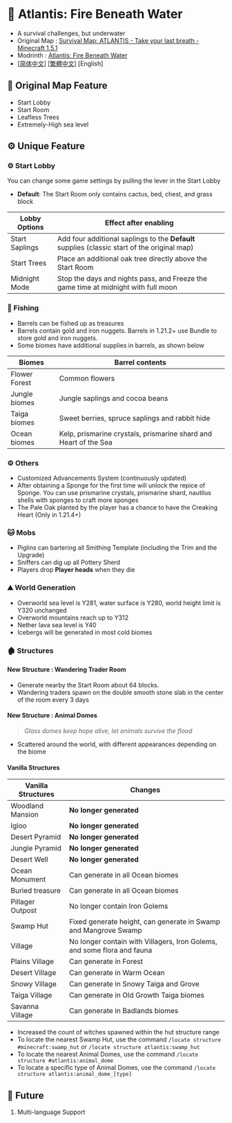 # 🌊 Atlantis: Fire Beneath Water

- A survival challenges, but underwater
- Original Map : [Survival Map: ATLANTIS - Take your last breath - Minecraft 1.5.1](https://www.planetminecraft.com/project/survival-map-atlantis---take-your-last-breath---minecraft-151/)
- Modrinth : [Atlantis: Fire Beneath Water](https://modrinth.com/datapack/atlantis-firebeneathwater)
- [[简体中文](https://github.com/Mzhuangshao/atlantis/blob/main/README.md)]   [[繁體中文](https://github.com/Mzhuangshao/atlantis/blob/main/README_zh_tw.md)]   [English]

## 🔱 Original Map Feature

- Start Lobby
- Start Room
- Leafless Trees
- Extremely-High sea level

## ⚙️ Unique Feature

### ⚙️ Start Lobby

You can change some game settings by pulling the lever in the Start Lobby

- **Default**: The Start Room only contains cactus, bed, chest, and grass block

| Lobby Options  |                                Effect after enabling                                         |
|----------------|----------------------------------------------------------------------------------------------|
| Start Saplings | Add four additional saplings to the **Default** supplies (classic start of the original map) |
| Start Trees    | Place an additional oak tree directly above the Start Room                                   |
| Midnight Mode  | Stop the days and nights pass, and Freeze the game time at midnight with full moon           |

### 🎣 Fishing

- Barrels can be fished up as treasures
- Barrels contain gold and iron nuggets. Barrels in 1.21.2+ use Bundle to store gold and iron nuggets.
- Some biomes have additional supplies in barrels, as shown below

|    Biomes     |                       Barrel contents                            |
|---------------|------------------------------------------------------------------|
| Flower Forest | Common flowers                                                   |
| Jungle biomes | Jungle saplings and cocoa beans                                  |
| Taiga biomes  | Sweet berries, spruce saplings and rabbit hide                   |
| Ocean biomes  | Kelp, prismarine crystals, prismarine shard and Heart of the Sea |

### ⚙️ Others

- Customized Advancements System (continuously updated)
- After obtaining a Sponge for the first time will unlock the repice of Sponge. You can use prismarine crystals, prismarine shard, nautilus shells with sponges to craft more sponges
- The Pale Oak planted by the player has a chance to have the Creaking Heart (Only in 1.21.4+)

### 🐱 Mobs

- Piglins can bartering all Smithing Template (including the Trim and the Upgrade)
- Sniffers can dig up all Pottery Sherd
- Players drop **Player heads** when they die

### ⛰ World Generation

- Overworld sea level is Y281, water surface is Y280, world height limit is Y320 unchanged
- Overworld mountains reach up to Y312
- Nether lava sea level is Y40
- Icebergs will be generated in most cold biomes

### 🏚 Structures

#### New Structure : Wandering Trader Room

- Generate nearby the Start Room about 64 blocks.
- Wandering traders spawn on the double smooth stone slab in the center of the room every 3 days

#### New Structure : Animal Domes

> *Glass domes keep hope alive, let animals survive the flood*

- Scattered around the world, with different appearances depending on the biome

#### Vanilla Structures

| Vanilla Structures |                Changes                                                  |
|------------------- |------------------------------------------------------------------------ |
| Woodland Mansion   | **No longer generated**                                                 |
| Igloo              | **No longer generated**                                                 |
| Desert Pyramid     | **No longer generated**                                                 |
| Jungle Pyramid     | **No longer generated**                                                 |
| Desert Well        | **No longer generated**                                                 |
| Ocean Monument     | Can generate in all Ocean biomes                                        |
| Buried treasure    | Can generate in all Ocean biomes                                        |
| Pillager Outpost   | No longer contain Iron Golems                                           |
| Swamp Hut          | Fixed generate height, can generate in Swamp and Mangrove Swamp         |
| Village            | No longer contain with Villagers, Iron Golems, and some flora and fauna |
| Plains Village     | Can generate in Forest                                                  |
| Desert Village     | Can generate in Warm Ocean                                              |
| Snowy Village      | Can generate in Snowy Taiga and Grove                                   |
| Taiga Village      | Can generate in Old Growth Taiga biomes                                 |
| Savanna Village    | Can generate in Badlands biomes                                         |

- Increased the count of witches spawned within the hut structure range
- To locate the nearest Swamp Hut, use the command `/locate structure #minecraft:swamp_hut` or `/locate structure atlantis:swamp_hut`
- To locate the nearest Animal Domes, use the command `/locate structure #atlantis:animal_dome`
- To locate a specific type of Animal Domes, use the command `/locate structure atlantis:animal_dome_[type]`

## 🎨 Future

1. Multi-language Support
